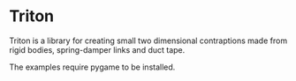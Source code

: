# Triton

Triton is a library for creating small two dimensional contraptions made from
rigid bodies, spring-damper links and duct tape.

The examples require pygame to be installed.
